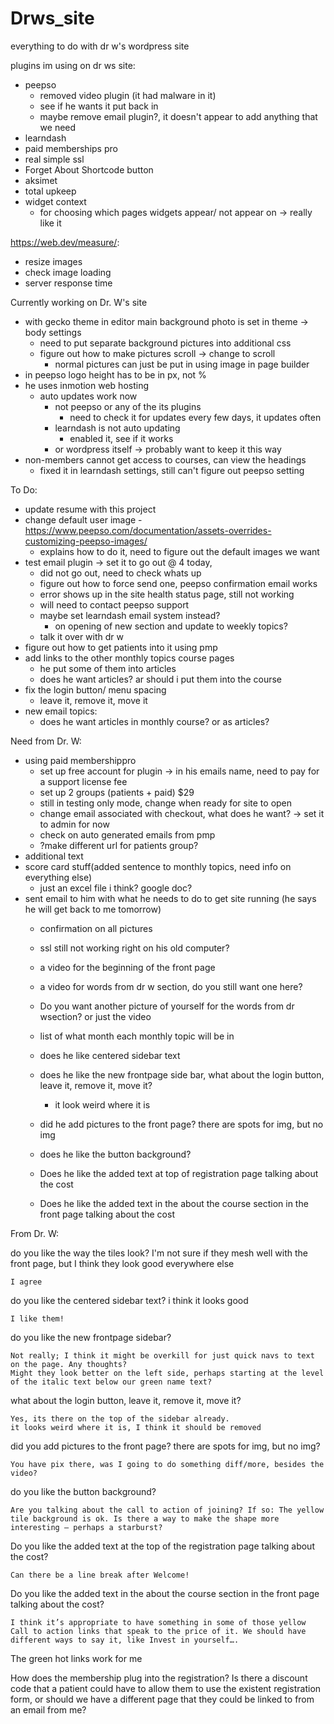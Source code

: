 # Drws_site
everything to do with dr w's wordpress site

plugins im using on dr ws site:

- peepso
	- removed video plugin (it had malware in it) 
	- see if he wants it put back in
	- maybe remove email plugin?, it doesn't appear to add anything that we need 
- learndash 
- paid memberships pro
- real simple ssl
- Forget About Shortcode button 
- aksimet
- total upkeep
- widget context 
	- for choosing which pages widgets appear/ not appear on -> really like it

https://web.dev/measure/:
- resize images
- check image loading
- server response time

Currently working on Dr. W's site

- with gecko theme in editor main background photo is set in theme -> body settings
	- need to put separate background pictures into additional css
	- figure out how to make pictures scroll -> change to scroll
		- normal pictures can just be put in using image in page builder
- in peepso logo height has to be in px, not %
- he uses inmotion web hosting
	- auto updates work now
		- not peepso or any of the its plugins
			- need to check it for updates every few days, it updates often
		- learndash is not auto updating 
			- enabled it, see if it works
		- or wordpress itself -> probably want to keep it this way 
- non-members cannot get access to courses, can view the headings 
 	- fixed it in learndash settings, still can't figure out peepso setting

To Do:

- update resume with this project
- change default user image
	-https://www.peepso.com/documentation/assets-overrides-customizing-peepso-images/ 
	- explains how to do it, need to figure out the default images we want
- test email plugin -> set it to go out @ 4 today, 
	- did not go out, need to check whats up
	- figure out how to force send one, peepso confirmation email works
	- error shows up in the site health status page, still not working
	- will need to contact peepso support
	- maybe set learndash email system instead?
		- on opening of new section and update to weekly topics?
	- talk it over with dr w
- figure out how to get patients into it using pmp
- add links to the other monthly topics course pages
	- he put some of them into articles
	- does he want articles? ar should i put them into the course
- fix the login button/ menu  spacing
	- leave it, remove it, move it
-  new email topics:
	- does he want articles in monthly course? or as articles? 


Need from Dr. W:
- using paid membershippro 
	- set up free account for plugin -> in his emails name, need to pay for a support license fee
	- set up 2 groups (patients + paid) $29
	- still in testing only mode, change when ready for site to open
	- change email associated with checkout, what does he want? -> set it to admin for now
	- check on auto generated emails from pmp
	- ?make different url for patients group?
- additional text	
- score card stuff(added sentence to monthly topics, need info on everything else)
	- just an excel file i think? google doc?
- sent email to him with what he needs to do to get site running (he says he will get back to me tomorrow)
	- confirmation on all pictures
	- ssl still not working right on his old computer?
	- a video for the beginning of the front page
	- a video for words from dr w section, do you still want one here?
	- Do you want another picture of yourself for the  words from dr wsection? or just the video
	
	- list of what month each monthly topic will be in
	- does he like centered sidebar text
	- does he like the new frontpage side bar, what about the login button, leave it, remove it, move it?
		- it look weird where it is
	- did he add pictures to the front page? there are spots for img, but no img
	- does he like the button background?
	- Does he like the added text at top of registration page talking about the cost
	- Does he like the added text in the about the course section in the front page talking about the cost


From Dr. W:

do you like the way the tiles look? I'm not sure if they mesh well with the front page, but I think they look good everywhere else

    I agree

do you like the centered sidebar text? i think it looks good

    I like them!

do you like the new frontpage sidebar?

    Not really; I think it might be overkill for just quick navs to text on the page. Any thoughts?
    Might they look better on the left side, perhaps starting at the level of the italic text below our green name text?
     

 what about the login button, leave it, remove it, move it?

    Yes, its there on the top of the sidebar already.
    it looks weird where it is, I think it should be removed

did you add pictures to the front page? there are spots for img, but no img?

    You have pix there, was I going to do something diff/more, besides the video?

do you like the button background?

    Are you talking about the call to action of joining? If so: The yellow tile background is ok. Is there a way to make the shape more interesting – perhaps a starburst?

Do you like the added text at the top of the registration page talking about the cost?

    Can there be a line break after Welcome!

Do you like the added text in the about the course section in the front page talking about the cost?

    I think it’s appropriate to have something in some of those yellow Call to action links that speak to the price of it. We should have different ways to say it, like Invest in yourself….

The green hot links work for me

How does the membership plug into the registration? Is there a discount code that a patient could have to allow them to use the existent registration form, or should we have a different page that they could be linked to from an email from me?
